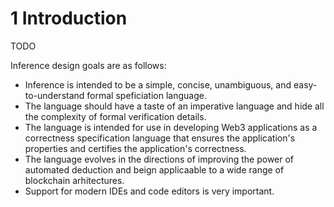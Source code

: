 # 1 Introduction

TODO

Inference design goals are as follows:

- Inference is intended to be a simple, concise, unambiguous, and easy-to-understand formal speficiation language.
- The language should have a taste of an imperative language and hide all the complexity of formal verification details.
- The language is intended for use in developing Web3 applications as a correctness specification language that ensures the application's properties and certifies the application's correctness.
- The language evolves in the directions of improving the power of automated deduction and beign applicaable to a wide range of blockchain arhitectures.
- Support for modern IDEs and code editors is very important.
